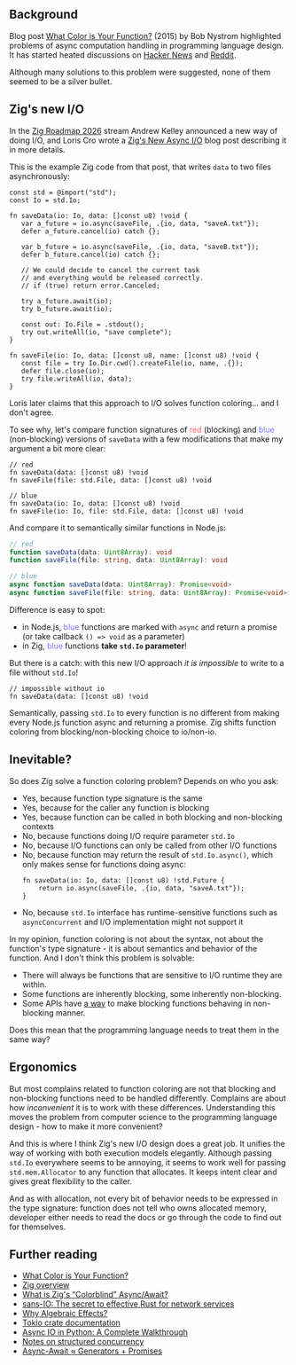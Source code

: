 ## Background

Blog post [What Color is Your Function?](https://journal.stuffwithstuff.com/2015/02/01/what-color-is-your-function/)
(2015) by Bob Nystrom highlighted problems of async computation handling in programming language design.
It has started heated discussions on [Hacker News](https://news.ycombinator.com/item?id=23218782) 
and [Reddit](https://www.reddit.com/r/programming/comments/cpjeit/what_color_is_your_function/).

Although many solutions to this problem were suggested, none of them seemed to be a silver bullet.

## Zig's new I/O

In the [Zig Roadmap 2026](https://www.youtube.com/watch?v=x3hOiOcbgeA) stream Andrew Kelley announced
a new way of doing I/O,
and Loris Cro wrote a [Zig's New Async I/O](https://kristoff.it/blog/zig-new-async-io/) blog post describing it
in more details.

This is the example Zig code from that post, that writes `data` to two files asynchronously:

```zig
const std = @import("std");
const Io = std.Io;

fn saveData(io: Io, data: []const u8) !void {
   var a_future = io.async(saveFile, .{io, data, "saveA.txt"});
   defer a_future.cancel(io) catch {};

   var b_future = io.async(saveFile, .{io, data, "saveB.txt"});
   defer b_future.cancel(io) catch {};

   // We could decide to cancel the current task
   // and everything would be released correctly.
   // if (true) return error.Canceled;

   try a_future.await(io);
   try b_future.await(io);

   const out: Io.File = .stdout();
   try out.writeAll(io, "save complete");
}

fn saveFile(io: Io, data: []const u8, name: []const u8) !void {
   const file = try Io.Dir.cwd().createFile(io, name, .{});
   defer file.close(io);
   try file.writeAll(io, data);
}
```

Loris later claims that this approach to I/O solves function coloring... and I don't agree.

To see why, let's compare function signatures of <span style="color: #ff6666">red</span> (blocking) and
<span style="color: #7777ff">blue</span> (non-blocking) versions of `saveData` with a few modifications
that make my argument a bit more clear:

```zig
// red
fn saveData(data: []const u8) !void
fn saveFile(file: std.File, data: []const u8) !void

// blue
fn saveData(io: Io, data: []const u8) !void
fn saveFile(io: Io, file: std.File, data: []const u8) !void
```

And compare it to semantically similar functions in Node.js:

```typescript
// red
function saveData(data: Uint8Array): void
function saveFile(file: string, data: Uint8Array): void

// blue
async function saveData(data: Uint8Array): Promise<void>
async function saveFile(file: string, data: Uint8Array): Promise<void>
```

Difference is easy to spot:

  - in Node.js, <span style="color: #7777ff">blue</span> functions are marked with `async` and
return a promise (or take callback `() => void` as a parameter)
  - in Zig, <span style="color: #7777ff">blue</span> functions **take `std.Io` parameter**!

But there is a catch: with this new I/O approach *it is impossible* to write to a file without `std.Io`!

```zig
// impossible without io
fn saveData(data: []const u8) !void
```

Semantically, passing `std.Io` to every function is no different from making every Node.js function async and
returning a promise.
Zig shifts function coloring from blocking/non-blocking choice to io/non-io.

## Inevitable?

So does Zig solve a function coloring problem? Depends on who you ask:

- Yes, because function type signature is the same
- Yes, because for the caller any function is blocking
- Yes, because function can be called in both blocking and non-blocking contexts
- No, because functions doing I/O require parameter `std.Io`
- No, because I/O functions can only be called from other I/O functions
- No, because function may return the result of `std.Io.async()`, which only makes sense for functions doing async:
  ``` zig
  fn saveData(io: Io, data: []const u8) !std.Future {
      return io.async(saveFile, .{io, data, "saveA.txt"});
  }
  ```
- No, because `std.Io` interface has runtime-sensitive functions such as `asyncConcurrent` and I/O implementation might
not support it

In my opinion, function coloring is not about the syntax, not about the function's type signature -
it is about semantics and behavior of the function.
And I don't think this problem is solvable:

  - There will always be functions that are sensitive to I/O runtime they are within.
  - Some functions are inherently blocking, some inherently non-blocking.
  - Some APIs have [a way](https://man7.org/linux/man-pages/man2/fcntl.2.html) to make blocking functions behaving in
non-blocking manner.

Does this mean that the programming language needs to treat them in the same way?

## Ergonomics

But most complains related to function coloring are not that blocking and non-blocking functions need to be handled
differently.
Complains are about how *inconvenient* it is to work with these differences.
Understanding this moves the problem from computer science to the programming language design - how to make it more
convenient?

And this is where I think Zig's new I/O design does a great job.
It unifies the way of working with both execution models elegantly.
Although passing `std.Io` everywhere seems to be annoying, it seems to work well for passing `std.mem.Allocator` to any
function that allocates.
It keeps intent clear and gives great flexibility to the caller.

And as with allocation, not every bit of behavior needs to be expressed in the type signature:
function does not tell who owns allocated memory, developer either needs to read the docs or go through the code
to find out for themselves.

## Further reading

  - [What Color is Your Function?](https://journal.stuffwithstuff.com/2015/02/01/what-color-is-your-function/)
  - [Zig overview](https://ziglang.org/learn/overview/)
  - [What is Zig's “Colorblind” Async/Await?](https://kristoff.it/blog/zig-colorblind-async-await/)
  - [sans-IO: The secret to effective Rust for network services](https://www.firezone.dev/blog/sans-io)
  - [Why Algebraic Effects?](https://antelang.org/blog/why_effects/)
  - [Tokio crate documentation](https://docs.rs/tokio/latest/tokio/index.html)
  - [Async IO in Python: A Complete Walkthrough](https://realpython.com/async-io-python/)
  - [Notes on structured concurrency](https://vorpus.org/blog/notes-on-structured-concurrency-or-go-statement-considered-harmful/)
  - [Async-Await ≈ Generators + Promises](https://hackernoon.com/async-await-generators-promises-51f1a6ceede2)
